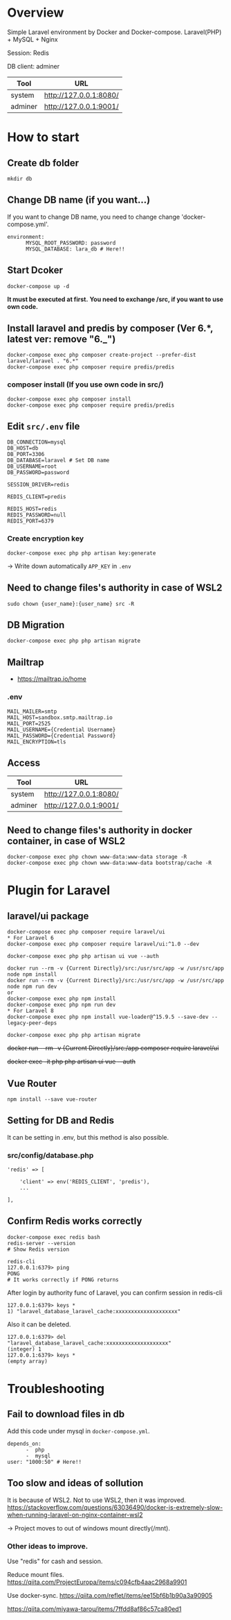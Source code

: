 # Overview

Simple Laravel environment by Docker and Docker-compose.
Laravel(PHP) + MySQL + Nginx

Session: Redis

DB client: adminer

| Tool    | URL                    |
| ------- | ---------------------- |
| system  | http://127.0.0.1:8080/ |
| adminer | http://127.0.0.1:9001/ |

# How to start

## Create db folder

```
mkdir db
```

## Change DB name (if you want...)

If you want to change DB name, you need to change change 'docker-compose.yml'.

```
environment:
      MYSQL_ROOT_PASSWORD: password
      MYSQL_DATABASE: lara_db # Here!!
```

## Start Dcoker

```
docker-compose up -d
```

**It must be executed at first.**
**You need to exchange /src, if you want to use own code.**

## Install laravel and predis by composer (Ver 6.\*, latest ver: remove "6.\_")

```
docker-compose exec php composer create-project --prefer-dist laravel/laravel . "6.*"
docker-compose exec php composer require predis/predis
```

### composer install (If you use own code in src/)

```
docker-compose exec php composer install
docker-compose exec php composer require predis/predis
```

## Edit `src/.env` file

```
DB_CONNECTION=mysql
DB_HOST=db
DB_PORT=3306
DB_DATABASE=laravel # Set DB name
DB_USERNAME=root
DB_PASSWORD=password

SESSION_DRIVER=redis

REDIS_CLIENT=predis

REDIS_HOST=redis
REDIS_PASSWORD=null
REDIS_PORT=6379
```
### Create encryption key

```
docker-compose exec php php artisan key:generate
```

-> Write down automatically `APP_KEY` in `.env`

## Need to change files's authority in case of WSL2

```
sudo chown {user_name}:{user_name} src -R
```

## DB Migration

```
docker-compose exec php php artisan migrate
```

## Mailtrap
- https://mailtrap.io/home
### .env
```
MAIL_MAILER=smtp
MAIL_HOST=sandbox.smtp.mailtrap.io
MAIL_PORT=2525
MAIL_USERNAME={Credential Username}
MAIL_PASSWORD={Credential Password}
MAIL_ENCRYPTION=tls
```

## Access

| Tool    | URL                    |
| ------- | ---------------------- |
| system  | http://127.0.0.1:8080/ |
| adminer | http://127.0.0.1:9001/ |

## Need to change files's authority in docker container, in case of WSL2

```
docker-compose exec php chown www-data:www-data storage -R
docker-compose exec php chown www-data:www-data bootstrap/cache -R
```

# Plugin for Laravel

## laravel/ui package

```
docker-compose exec php composer require laravel/ui
* For Laravel 6
docker-compose exec php composer require laravel/ui:^1.0 --dev

docker-compose exec php php artisan ui vue --auth

docker run --rm -v {Current Directly}/src:/usr/src/app -w /usr/src/app node npm install
docker run --rm -v {Current Directly}/src:/usr/src/app -w /usr/src/app node npm run dev
or
docker-compose exec php npm install
docker-compose exec php npm run dev
* For Laravel 8
docker-compose exec php npm install vue-loader@^15.9.5 --save-dev --legacy-peer-deps

docker-compose exec php php artisan migrate
```

~~docker run --rm -v {Current Directly}/src:/app composer require laravel/ui~~

~~docker exec -it php php artisan ui vue --auth~~

## Vue Router

```
npm install --save vue-router
```

## Setting for DB and Redis
It can be setting in .env, but this method is also possible.
### src/config/database.php

```
'redis' => [

    'client' => env('REDIS_CLIENT', 'predis'),
    ...

],
```

## Confirm Redis works correctly

```
docker-compose exec redis bash
redis-server --version
# Show Redis version

redis-cli
127.0.0.1:6379> ping
PONG
# It works correctly if PONG returns
```

After login by authority func of Laravel, you can confirm session in redis-cli

```
127.0.0.1:6379> keys *
1) "laravel_database_laravel_cache:xxxxxxxxxxxxxxxxxxxx"
```

Also it can be deleted.

```
127.0.0.1:6379> del "laravel_database_laravel_cache:xxxxxxxxxxxxxxxxxxxx"
(integer) 1
127.0.0.1:6379> keys *
(empty array)
```

# Troubleshooting

## Fail to download files in db

Add this code under mysql in `docker-compose.yml`.

```
depends_on:
      -  php
      -  mysql
user: "1000:50" # Here!!
```

## Too slow and ideas of sollution

It is because of WSL2. Not to use WSL2, then it was improved.
https://stackoverflow.com/questions/63036490/docker-is-extremely-slow-when-running-laravel-on-nginx-container-wsl2

-> Project moves to out of windows mount directly(/mnt).

### Other ideas to improve.

Use "redis" for cash and session.

Reduce mount files.
https://qiita.com/ProjectEuropa/items/c094cfb4aac2968a9901

Use docker-sync.
https://qiita.com/reflet/items/ee15bf6b1b90a3a90905

https://qiita.com/miyawa-tarou/items/7ffdd8af86c57ca80ed1

